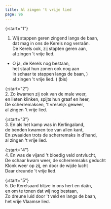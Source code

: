 ```yaml
---
title: Al zingen 't vrije lied
page: 96
---  
```


{:start="1"}  
1. Wij stappen geren zingend langs de baan,  
dat mag in ons de Kerels nog verraân.  
De Kerels ook, zij stapten geren aan,  
al zingen 't vrije lied.  


- O ja, de Kerels nog bestaan,  
het staat hun zonen ook nog aan  
In schaar te stappen langs de baan, )  
al zingen 't vrije lied.            ) (bis)  


{:start="2"}  
2. Zo kwamen zij ook van de male weer,  
en lieten klinken, spijts hun graaf en heer,  
De scherremaksen, 't vreselijk geweer,  
al zingen 't vrije lied.  


{:start="3"}  
3. En als het kamp was in Kerlingaland,  
de benden kwamen toe van allen kant,  
En zwaaiden trots de scherremaks in d'hand,  
al zingen 't vrije lied.  


{:start="4"}  
4. En was de vijand 't bloedig veld ontvlucht,  
De schaar kwam weer, de scherremsaks geducht  
Klonk weer op zij, en door de wijde lucht  
Daar dreunde 't vrije lied.  


{:start="5"}  
5. De Kerelsaard blijve in ons hert en daân,  
en om te tonen dat wij nog bestaan,  
Zo dreune luid door 't veld en langs de baan,  
het vrije Vlaamse lied.  